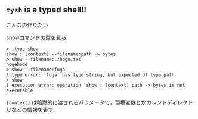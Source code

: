 ## `tysh` is a typed shell!!

こんなの作りたい

showコマンドの型を見る
```
> :type show
show : [context] --filename:path -> bytes
> show --filename:./hoge.txt
hogehoge
> show --filename:fuga
! type error: `fuga` has type string, but expected of type path
> show
! execution error: operation `show`: [context] path -> bytes is not executable
```

`[context]` は暗黙的に渡されるパラメータで，環境変数とかカレントディレクトリなどの情報を表す.


